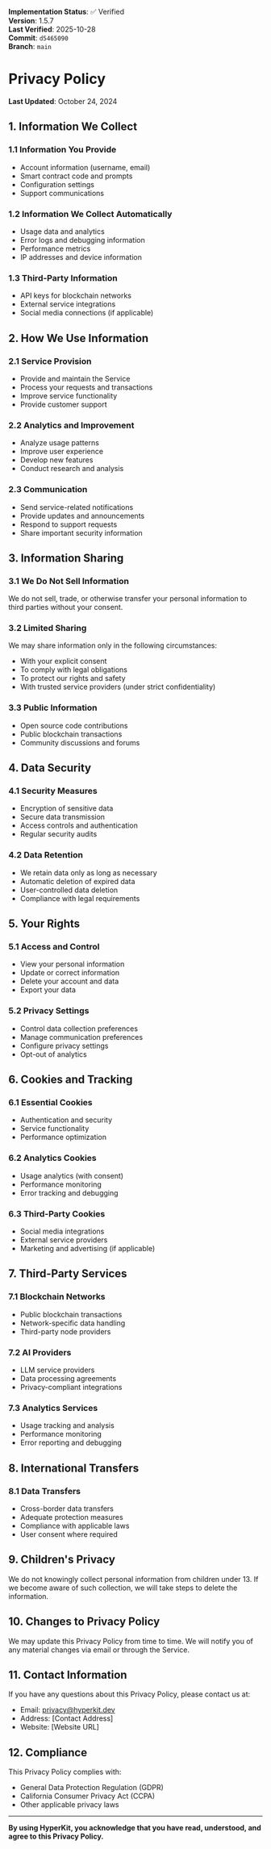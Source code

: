 <!-- AUDIT_BADGE_START -->
**Implementation Status**: ✅ Verified  
**Version**: 1.5.7  
**Last Verified**: 2025-10-28  
**Commit**: `d5465090`  
**Branch**: `main`  
<!-- AUDIT_BADGE_END -->

# Privacy Policy

**Last Updated**: October 24, 2024

## 1. Information We Collect

### 1.1 Information You Provide
- Account information (username, email)
- Smart contract code and prompts
- Configuration settings
- Support communications

### 1.2 Information We Collect Automatically
- Usage data and analytics
- Error logs and debugging information
- Performance metrics
- IP addresses and device information

### 1.3 Third-Party Information
- API keys for blockchain networks
- External service integrations
- Social media connections (if applicable)

## 2. How We Use Information

### 2.1 Service Provision
- Provide and maintain the Service
- Process your requests and transactions
- Improve service functionality
- Provide customer support

### 2.2 Analytics and Improvement
- Analyze usage patterns
- Improve user experience
- Develop new features
- Conduct research and analysis

### 2.3 Communication
- Send service-related notifications
- Provide updates and announcements
- Respond to support requests
- Share important security information

## 3. Information Sharing

### 3.1 We Do Not Sell Information
We do not sell, trade, or otherwise transfer your personal information to third parties without your consent.

### 3.2 Limited Sharing
We may share information only in the following circumstances:
- With your explicit consent
- To comply with legal obligations
- To protect our rights and safety
- With trusted service providers (under strict confidentiality)

### 3.3 Public Information
- Open source code contributions
- Public blockchain transactions
- Community discussions and forums

## 4. Data Security

### 4.1 Security Measures
- Encryption of sensitive data
- Secure data transmission
- Access controls and authentication
- Regular security audits

### 4.2 Data Retention
- We retain data only as long as necessary
- Automatic deletion of expired data
- User-controlled data deletion
- Compliance with legal requirements

## 5. Your Rights

### 5.1 Access and Control
- View your personal information
- Update or correct information
- Delete your account and data
- Export your data

### 5.2 Privacy Settings
- Control data collection preferences
- Manage communication preferences
- Configure privacy settings
- Opt-out of analytics

## 6. Cookies and Tracking

### 6.1 Essential Cookies
- Authentication and security
- Service functionality
- Performance optimization

### 6.2 Analytics Cookies
- Usage analytics (with consent)
- Performance monitoring
- Error tracking and debugging

### 6.3 Third-Party Cookies
- Social media integrations
- External service providers
- Marketing and advertising (if applicable)

## 7. Third-Party Services

### 7.1 Blockchain Networks
- Public blockchain transactions
- Network-specific data handling
- Third-party node providers

### 7.2 AI Providers
- LLM service providers
- Data processing agreements
- Privacy-compliant integrations

### 7.3 Analytics Services
- Usage tracking and analysis
- Performance monitoring
- Error reporting and debugging

## 8. International Transfers

### 8.1 Data Transfers
- Cross-border data transfers
- Adequate protection measures
- Compliance with applicable laws
- User consent where required

## 9. Children's Privacy

We do not knowingly collect personal information from children under 13. If we become aware of such collection, we will take steps to delete the information.

## 10. Changes to Privacy Policy

We may update this Privacy Policy from time to time. We will notify you of any material changes via email or through the Service.

## 11. Contact Information

If you have any questions about this Privacy Policy, please contact us at:
- Email: privacy@hyperkit.dev
- Address: [Contact Address]
- Website: [Website URL]

## 12. Compliance

This Privacy Policy complies with:
- General Data Protection Regulation (GDPR)
- California Consumer Privacy Act (CCPA)
- Other applicable privacy laws

---

**By using HyperKit, you acknowledge that you have read, understood, and agree to this Privacy Policy.**
